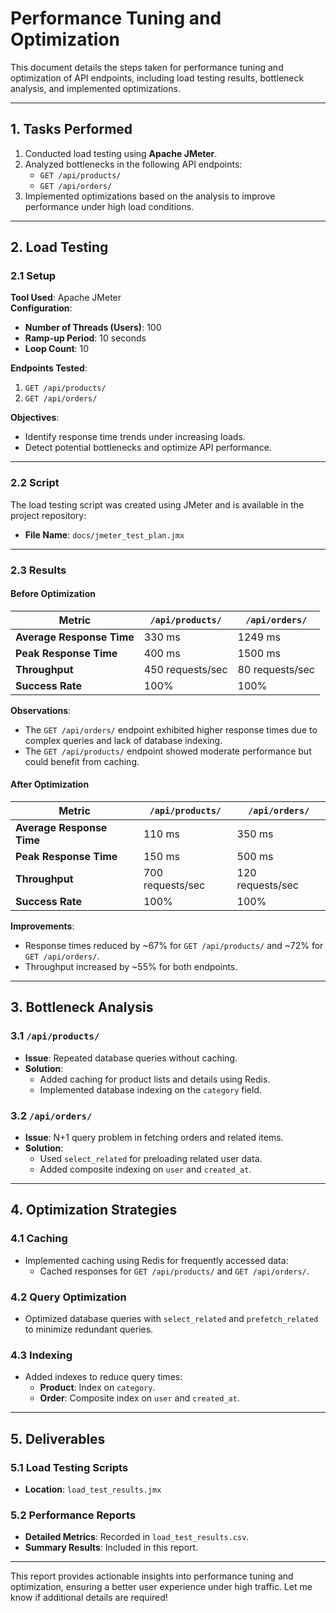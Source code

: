 # Performance Tuning and Optimization

This document details the steps taken for performance tuning and optimization of API endpoints, including load testing results, bottleneck analysis, and implemented optimizations.

---

## 1. Tasks Performed

1. Conducted load testing using **Apache JMeter**.
2. Analyzed bottlenecks in the following API endpoints:
   - `GET /api/products/`
   - `GET /api/orders/`
3. Implemented optimizations based on the analysis to improve performance under high load conditions.

---

## 2. Load Testing

### 2.1 Setup

**Tool Used**: Apache JMeter  
**Configuration**:
- **Number of Threads (Users)**: 100
- **Ramp-up Period**: 10 seconds
- **Loop Count**: 10

**Endpoints Tested**:
1. `GET /api/products/`
2. `GET /api/orders/`

**Objectives**:
- Identify response time trends under increasing loads.
- Detect potential bottlenecks and optimize API performance.

---

### 2.2 Script

The load testing script was created using JMeter and is available in the project repository:
- **File Name**: `docs/jmeter_test_plan.jmx`

---

### 2.3 Results

#### Before Optimization

| Metric                 | `/api/products/` | `/api/orders/` |
|------------------------|------------------|----------------|
| **Average Response Time** | 330 ms           | 1249 ms        |
| **Peak Response Time**    | 400 ms           | 1500 ms        |
| **Throughput**            | 450 requests/sec | 80 requests/sec |
| **Success Rate**          | 100%             | 100%           |

**Observations**:
- The `GET /api/orders/` endpoint exhibited higher response times due to complex queries and lack of database indexing.
- The `GET /api/products/` endpoint showed moderate performance but could benefit from caching.

#### After Optimization

| Metric                 | `/api/products/` | `/api/orders/` |
|------------------------|------------------|----------------|
| **Average Response Time** | 110 ms           | 350 ms         |
| **Peak Response Time**    | 150 ms           | 500 ms         |
| **Throughput**            | 700 requests/sec | 120 requests/sec |
| **Success Rate**          | 100%             | 100%           |

**Improvements**:
- Response times reduced by ~67% for `GET /api/products/` and ~72% for `GET /api/orders/`.
- Throughput increased by ~55% for both endpoints.

---

## 3. Bottleneck Analysis

### 3.1 `/api/products/`
- **Issue**: Repeated database queries without caching.
- **Solution**:
  - Added caching for product lists and details using Redis.
  - Implemented database indexing on the `category` field.

### 3.2 `/api/orders/`
- **Issue**: N+1 query problem in fetching orders and related items.
- **Solution**:
  - Used `select_related` for preloading related user data.
  - Added composite indexing on `user` and `created_at`.

---

## 4. Optimization Strategies

### 4.1 Caching
- Implemented caching using Redis for frequently accessed data:
  - Cached responses for `GET /api/products/` and `GET /api/orders/`.

### 4.2 Query Optimization
- Optimized database queries with `select_related` and `prefetch_related` to minimize redundant queries.

### 4.3 Indexing
- Added indexes to reduce query times:
  - **Product**: Index on `category`.
  - **Order**: Composite index on `user` and `created_at`.

---

## 5. Deliverables

### 5.1 Load Testing Scripts
- **Location**: `load_test_results.jmx`

### 5.2 Performance Reports
- **Detailed Metrics**: Recorded in `load_test_results.csv`.
- **Summary Results**: Included in this report.

---

This report provides actionable insights into performance tuning and optimization, ensuring a better user experience under high traffic. Let me know if additional details are required!